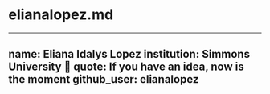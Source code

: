 # elianalopez.md

---
name: Eliana Idalys Lopez 
institution: Simmons University 🚩 
quote: If you have an idea, now is the moment 
github_user: elianalopez
---
